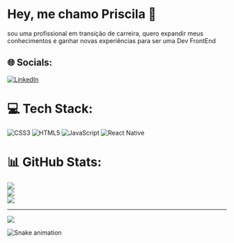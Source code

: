 # Hey, me chamo Priscila 👋 
sou uma profissional em transição de carreira, quero expandir meus conhecimentos e ganhar novas experiências para ser uma Dev FrontEnd

## 🌐 Socials:
[![LinkedIn](https://img.shields.io/badge/LinkedIn-%230077B5.svg?logo=linkedin&logoColor=white)](https://linkedin.com/in/priscilasemper) 

# 💻 Tech Stack:
![CSS3](https://img.shields.io/badge/css3-%231572B6.svg?style=flat-square&logo=css3&logoColor=white) ![HTML5](https://img.shields.io/badge/html5-%23E34F26.svg?style=flat-square&logo=html5&logoColor=white) ![JavaScript](https://img.shields.io/badge/javascript-%23323330.svg?style=flat-square&logo=javascript&logoColor=%23F7DF1E) ![React Native](https://img.shields.io/badge/react_native-%2320232a.svg?style=flat-square&logo=react&logoColor=%2361DAFB)
# 📊 GitHub Stats:
![](https://github-readme-stats.vercel.app/api?username=prism93&theme=radical&hide_border=true&include_all_commits=false&count_private=false)<br/>
![](https://github-readme-streak-stats.herokuapp.com/?user=prism93&theme=radical&hide_border=true)<br/>
![](https://github-readme-stats.vercel.app/api/top-langs/?username=prism93&theme=radical&hide_border=true&include_all_commits=false&count_private=false&layout=compact)

---
[![](https://visitcount.itsvg.in/api?id=prism93&icon=2&color=0)](https://visitcount.itsvg.in)

<!-- Proudly created with GPRM ( https://gprm.itsvg.in ) -->
![Snake animation](https://github.com/seu-usuário-aqui/seu-usuário-aqui/blob/output/github-contribution-grid-snake.svg)
